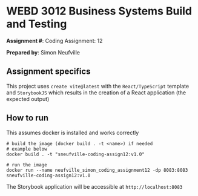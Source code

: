 # WEBD 3012 Business Systems Build and Testing
__Assignment #__: Coding Assignment: 12

__Prepared by__: Simon Neufville

## Assignment specifics

This project uses `create vite@latest` with the `React/TypeScript` template and `StorybookJS` which results in the creation of a React application (the expected output)

## How to run

This assumes docker is installed and works correctly

```shell
# build the image (docker build . -t <name>) if needed
# example below
docker build . -t "sneufville-coding-assign12:v1.0"
```

```shell
# run the image
docker run --name neufville_simon_coding_assignment12 -dp 8083:8083 sneufville-coding-assign12:v1.0
```

The Storybook application will be accessible at `http://localhost:8083`
